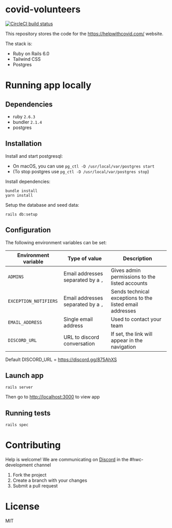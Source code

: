 # covid-volunteers

[![CircleCI build status](https://img.shields.io/cirrus/github/helpwithcovid/covid-volunteers?style=plastic)](https://circleci.com/gh/helpwithcovid/covid-volunteers)

This repository stores the code for the https://helpwithcovid.com/ website.

The stack is:

- Ruby on Rails 6.0
- Tailwind CSS
- Postgres

# Running app locally

## Dependencies

- ruby `2.6.3`
- bundler `2.1.4`
- postgres

## Installation

Install and start postgresql:
- On macOS, you can use `pg_ctl -D /usr/local/var/postgres start`
- (To stop postgres use `pg_ctl -D /usr/local/var/postgres stop`)

Install dependencies:

```
bundle install
yarn install
```

Setup the database and seed data:

```
rails db:setup
```

## Configuration

The following environment variables can be set:

| Environment variable  | Type of value                      | Description                                              |
|-----------------------|------------------------------------|----------------------------------------------------------|
| `ADMINS`              | Email addresses separated by a `,` | Gives admin permissions to the listed accounts           |
| `EXCEPTION_NOTIFIERS` | Email addresses separated by a `,` | Sends technical exceptions to the listed email addresses |
| `EMAIL_ADDRESS`       | Single email address               | Used to contact your team                                |
| `DISCORD_URL`         | URL to discord conversation        | If set, the link will appear in the navigation           |

Default DISCORD_URL = https://discord.gg/875AhXS

## Launch app

```
rails server
```

Then go to [http://localhost:3000](http://localhost:3000) to view app

## Running tests

```
rails spec
```

# Contributing

Help is welcome! We are communicating on [Discord](https://discord.gg/875AhXS) in the #hwc-development channel

1. Fork the project
1. Create a branch with your changes
1. Submit a pull request

# License

MIT
